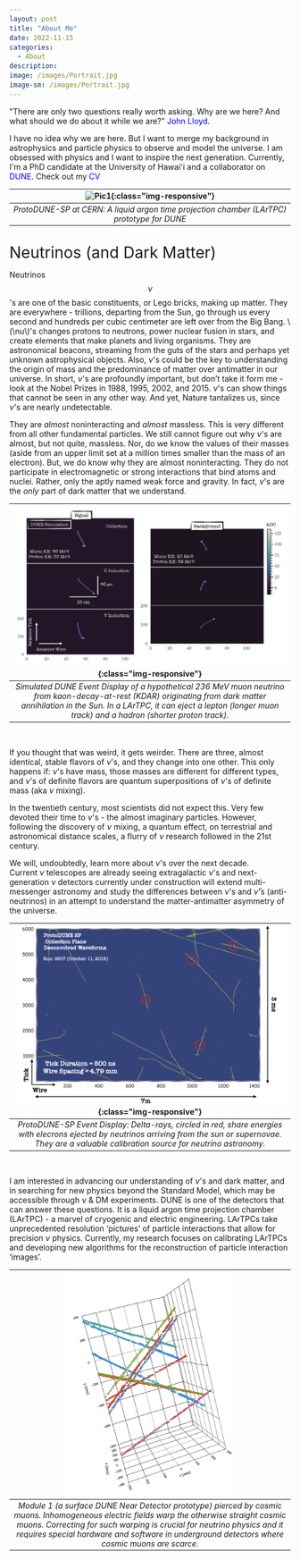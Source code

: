 ```yaml
---
layout: post
title: "About Me"
date: 2022-11-15
categories:
  - About
description:
image: /images/Portrait.jpg
image-sm: /images/Portrait.jpg
---
```


"There are only two questions really worth asking. Why are we here? And what should we do about it while we are?" <a href="https://www.ted.com/talks/john_lloyd_inventories_the_invisible" style="color: blue; text-decoration: none;">John Lloyd</a>.

I have no idea why we are here. But I want to merge my background in astrophysics and particle physics to observe and model the universe. I am obsessed with physics and I want to inspire the next generation. Currently, I'm a PhD candidate at the University of Hawai'i and a collaborator on <a href="https://lbnf-dune.fnal.gov/how-it-works/introduction/" style="color: blue; text-decoration: none;">DUNE</a>. Check out my <a href ="/assets/CV.pdf" style="color: blue; text-decoration: none;">CV</a>

| ![Pic1](/images/2018_June_ProtoDUNE.JPG){:class="img-responsive"} | 
|:--:| 
| *ProtoDUNE-SP at CERN: A liquid argon time projection chamber (LArTPC) prototype for DUNE* |

<br/>
<span style="font-size:2em;">Neutrinos (and Dark Matter)</span>
<br/>

Neutrinos $$\nu$$'s are one of the basic constituents, or Lego bricks, making up matter.
They are everywhere - trillions, departing from the Sun, go through us every second and hundreds per cubic centimeter are left over from the Big Bang. \\(\nu\\)'s changes protons to neutrons, power nuclear fusion in stars, and create elements that make planets and living organisms. They are astronomical beacons, streaming from the guts of the stars and perhaps yet unknown astrophysical objects. Also, $\nu$'s could be the key to understanding the origin of mass and the predominance of matter over antimatter in our universe.
In short, $\nu$'s are profoundly important, but don’t take it form me - look at the Nobel Prizes in 1988, 1995, 2002, and 2015. $\nu$'s can show things that cannot be seen in any other way. And yet, Nature tantalizes us, since $\nu$'s are nearly undetectable.

They are *almost* noninteracting and *almost* massless.
This is very different from all other fundamental particles. 
We still cannot figure out why $\nu$'s are almost, but not quite, massless. 
Nor, do we know the values of their masses (aside from an upper limit set at a million times smaller than the mass of an electron). 
But, we do know why they are almost noninteracting. 
They do not participate in electromagnetic or strong interactions that bind atoms and nuclei. 
Rather, only the aptly named weak force and gravity. In fact, $\nu$'s are the *only* part of dark matter that we understand. 

| ![Pic2](/images/KDAR_Neutrino.png){:class="img-responsive"} | 
|:--:| 
| *Simulated DUNE Event Display of a hypothetical 236 MeV muon neutrino from kaon-decay-at-rest (KDAR) originating from dark matter annihilation in the Sun. In a LArTPC, it can eject a lepton (longer muon track) and a hadron (shorter proton track).* |

<br/>

If you thought that was weird, it gets weirder. 
There are three, almost identical, stable flavors of $\nu$'s, and they change into one other. 
This only happens if: $\nu$'s have mass, those masses are different for different types, and  $\nu$'s of definite flavors are quantum superpositions of $\nu$'s of definite mass (aka $\nu$ mixing). 

In the twentieth century, most scientists did not expect this. 
Very few devoted their time to $\nu$'s - the almost imaginary particles. 
However, following the discovery of $\nu$ mixing, a quantum effect, on terrestrial and astronomical distance scales, a flurry of $\nu$ research followed in the 21st century. 

We will, undoubtedly, learn more about $\nu$'s over the next decade.  
Current $\nu$ telescopes are already seeing extragalactic $\nu$'s and next-generation $\nu$ detectors currently under construction will extend multi-messenger astronomy and study the differences between $\nu$'s and $\bar \nu$'s (anti-neutrinos) in an attempt to understand the matter-antimatter asymmetry of the universe.

| ![Pic3](/images/DeltaRayExample.png){:class="img-responsive"} | 
|:--:| 
| *ProtoDUNE-SP Event Display: Delta-rays, circled in red, share energies with elecrons ejected by neutrinos arriving from the sun or supernovae. They are a valuable calibration source for neutrino astronomy.* |

<br/>

I am interested in advancing our understanding of $\nu$'s and dark matter, and in searching for new physics beyond the Standard Model, which may be accessible through $\nu$ & DM experiments. DUNE is one of the detectors that can answer these questions. It is a liquid argon time projection chamber (LArTPC) - a marvel of cryogenic and electric engineering. LArTPCs take unprecedented resolution ‘pictures’ of particle interactions that allow for precision $\nu$ physics. Currently, my research focuses on calibrating LArTPCs and developing new algorithms for the reconstruction of particle interaction ‘images’.

| <img src="/images/Module1_Example.png" alt="drawing" height="400"/> | 
|:--:| 
| *Module 1 (a surface DUNE Near Detector prototype) pierced by cosmic muons. Inhomogeneous electric fields warp the otherwise straight cosmic muons. Correcting for such warping is crucial for neutrino physics and it requires special hardware and software in underground detectors where cosmic muons are scarce.* |

<br/>
